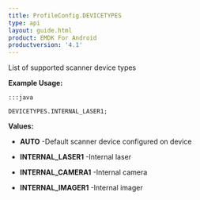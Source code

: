 ```yaml
---
title: ProfileConfig.DEVICETYPES
type: api
layout: guide.html
product: EMDK For Android
productversion: '4.1'
---
```



List of supported scanner device types
 
 

**Example Usage:**
	
	:::java
	
	DEVICETYPES.INTERNAL_LASER1;
	


**Values:**

* **AUTO** -Default scanner device configured on device

* **INTERNAL_LASER1** -Internal laser

* **INTERNAL_CAMERA1** -Internal camera

* **INTERNAL_IMAGER1** -Internal imager












